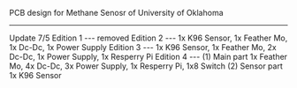 PCB design for Methane Senosr of University of Oklahoma

-------------------------------------------------------------
Update 7/5
Edition 1 --- removed 
Edition 2 --- 1x K96 Sensor, 1x Feather Mo, 1x Dc-Dc, 1x Power Supply
Edition 3 --- 1x K96 Sensor, 1x Feather Mo, 2x Dc-Dc, 1x Power Supply, 1x Resperry Pi
Edition 4 --- (1) Main part
              1x Feather Mo, 4x Dc-Dc, 3x Power Supply, 1x Resperry Pi, 1x8 Switch
              (2) Sensor part
              1x K96 Sensor
